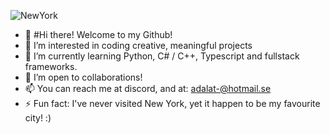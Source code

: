 

![NewYork](https://github.com/Adaleet/Adaleet/assets/130295885/128d8255-ee8f-4157-85ff-f6fb3e3d2773)

- 👋 #Hi there! Welcome to my Github!
- 👀 I’m interested in coding creative, meaningful projects
- 🌱 I’m currently learning Python, C# / C++, Typescript and fullstack frameworks. 
- 💞️ I’m open to collaborations!
- 📫 You can reach me at discord, and at: adalat-@hotmail.se
- ⚡ Fun fact: I've never visited New York, yet it happen to be my favourite city! :) 

<!---
Adaleet/Adaleet is a ✨ special ✨ repository because its `README.md` (this file) appears on your GitHub profile.
You can click the Preview link to take a look at your changes.
--->
